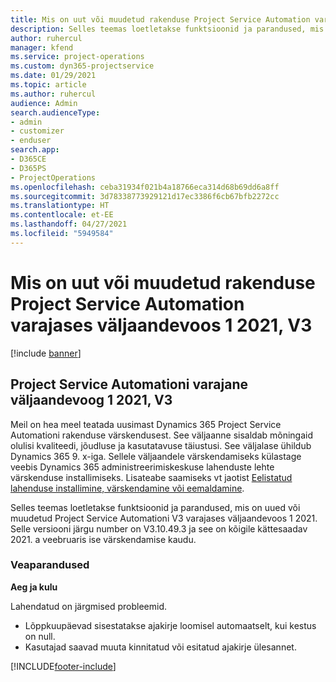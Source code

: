 ```yaml
---
title: Mis on uut või muudetud rakenduse Project Service Automation varajases väljaandevoos 1 2021, V3
description: Selles teemas loetletakse funktsioonid ja parandused, mis on saadaval Project Service Automationi varajases väljaandevoos 1 2021, V3.
author: ruhercul
manager: kfend
ms.service: project-operations
ms.custom: dyn365-projectservice
ms.date: 01/29/2021
ms.topic: article
ms.author: ruhercul
audience: Admin
search.audienceType:
- admin
- customizer
- enduser
search.app:
- D365CE
- D365PS
- ProjectOperations
ms.openlocfilehash: ceba31934f021b4a18766eca314d68b69dd6a8ff
ms.sourcegitcommit: 3d78338773929121d17ec3386f6cb67bfb2272cc
ms.translationtype: HT
ms.contentlocale: et-EE
ms.lasthandoff: 04/27/2021
ms.locfileid: "5949584"
---
```

# <a name="whats-new-or-changed-in-project-service-automation-early-access-wave-1-2021-v3"></a>Mis on uut või muudetud rakenduse Project Service Automation varajases väljaandevoos 1 2021, V3

[!include [banner](../includes/psa-now-project-operations.md)]

## <a name="project-service-automation-early-access-wave-1-2021-v3"></a>Project Service Automationi varajane väljaandevoog 1 2021, V3

Meil on hea meel teatada uusimast Dynamics 365 Project Service Automationi rakenduse värskendusest. See väljaanne sisaldab mõningaid olulisi kvaliteedi, jõudluse ja kasutatavuse täiustusi. See väljalase ühildub Dynamics 365 9. x-iga. Sellele väljaandele värskendamiseks külastage veebis Dynamics 365 administreerimiskeskuse lahenduste lehte värskenduse installimiseks. Lisateabe saamiseks vt jaotist [Eelistatud lahenduse installimine, värskendamine või eemaldamine](/power-platform/admin/install-remove-preferred-solution).

Selles teemas loetletakse funktsioonid ja parandused, mis on uued või muudetud Project Service Automationi V3 varajases väljaandevoos 1 2021. Selle versiooni järgu number on V3.10.49.3 ja see on kõigile kättesaadav 2021. a veebruaris ise värskendamise kaudu.


### <a name="bug-fixes"></a>Veaparandused

**Aeg ja kulu**

Lahendatud on järgmised probleemid.

- Lõppkuupäevad sisestatakse ajakirje loomisel automaatselt, kui kestus on null.
- Kasutajad saavad muuta kinnitatud või esitatud ajakirje ülesannet.


[!INCLUDE[footer-include](../includes/footer-banner.md)]